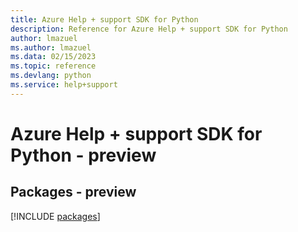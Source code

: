 ```yaml
---
title: Azure Help + support SDK for Python
description: Reference for Azure Help + support SDK for Python
author: lmazuel
ms.author: lmazuel
ms.data: 02/15/2023
ms.topic: reference
ms.devlang: python
ms.service: help+support
---
```

# Azure Help + support SDK for Python - preview
## Packages - preview
[!INCLUDE [packages](help-+-support-index.md)]